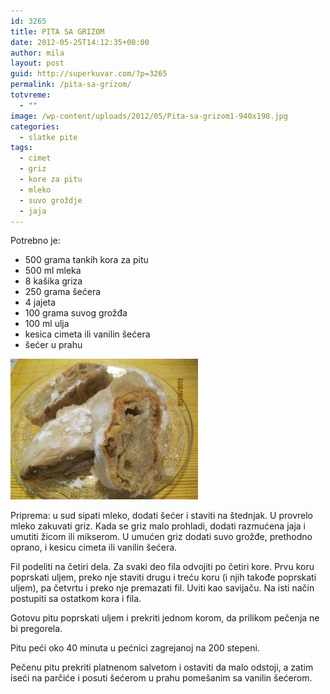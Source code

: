 ```yaml
---
id: 3265
title: PITA SA GRIZOM
date: 2012-05-25T14:12:35+00:00
author: mila
layout: post
guid: http://superkuvar.com/?p=3265
permalink: /pita-sa-grizom/
totvreme:
  - ""
image: /wp-content/uploads/2012/05/Pita-sa-grizom1-940x198.jpg
categories:
  - slatke pite
tags:
  - cimet
  - griz
  - kore za pitu
  - mleko
  - suvo groždje
  - jaja
---
```

Potrebno je:

  * 500 grama tankih kora za pitu
  * 500 ml mleka
  * 8 kašika griza
  * 250 grama šećera
  * 4 jajeta
  * 100 grama suvog grožđa
  * 100 ml ulja
  * kesica cimeta ili vanilin šećera
  * šećer u prahu

<img class="alignnone size-medium wp-image-3267" title="Pita sa grizom" src="/wp-content/uploads/2012/05/Pita-sa-grizom1-300x225.jpg" alt="" width="300" height="225" /> 

Priprema: u sud sipati mleko, dodati šećer i staviti na štednjak. U provrelo mleko zakuvati griz. Kada se griz malo prohladi, dodati razmućena jaja i umutiti žicom ili mikserom. U umućen griz dodati suvo grožđe, prethodno oprano, i kesicu cimeta ili vanilin šećera.

Fil podeliti na četiri dela. Za svaki deo fila odvojiti po četiri kore. Prvu koru poprskati uljem, preko nje staviti drugu i treću koru (i njih takođe poprskati uljem), pa četvrtu i preko nje premazati fil. Uviti kao savijaču. Na isti način postupiti sa ostatkom kora i fila.

Gotovu pitu poprskati uljem i prekriti jednom korom, da prilikom pečenja ne bi pregorela.

Pitu peći oko 40 minuta u pećnici zagrejanoj na 200 stepeni.

Pečenu pitu prekriti platnenom salvetom i ostaviti da malo odstoji, a zatim iseći na parčiće i posuti šećerom u prahu pomešanim sa vanilin šećerom.